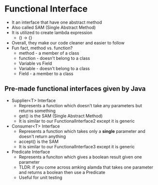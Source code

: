# Functional Interface
* It an interface that have one abstract method
* Also called SAM (Single Abstract Method)
* It is utilized to create lambda expression
    * () -> {}
* Overall, they make our code cleaner and easier to follow
* Fun fact, method vs. function?
    * method - a member of a class
    * function - doesn't belong to a class
    * Variable vs Field
    * Variable - doesn't belong to a class
    * Field - a member to a class

## Pre-made functional interfaces given by Java
* Supplier\<T> Interface
    * Represents a function which doesn't take any parameters but returns something
    * get() is the SAM (Single Abstract Method)
    * It is similar to our FunctionalInterface2 except it is generic
* Consumer\<T> Interface
    * Represents a function which takes only a **single** parameter and doesn't return anything
    * accept() is the SAM
    * It is similar to our FunctionalInterface3 except it is generic
* Predicate Interface
    * Represents a funciton which gives a boolean result given one parameter
    * TLDR: if you come across amking alamda that takes one parameter and returns a boolean then use a Predicate
    * Useful for unit testing


